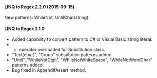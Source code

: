 #### LINQ to Regex 2.2.0 (2015-09-15)

New patterns: WhileNot, UntilChar(string).

#### LINQ to Regex 2.1.0

* Added capability to convert pattern to C# or Visual Basic string literal.
* + operator overloaded for Substitution class.
* "Text(char)", "Group" substitution patterns added.
* "Until", "WhileNotDigit", "WhileNotWhiteSpace", "WhileNotWordChar" patterns added.
* Bug fixed in AppendIfAssert method.
